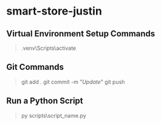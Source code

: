 # smart-store-justin
## Virtual Environment Setup Commands
> .venv\Scripts\activate

## Git Commands    
> git add .
> git commit -m "*Update*"
> git push

## Run a Python Script
> py scripts\script_name.py

